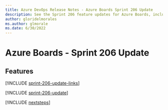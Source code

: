 ```yaml
---
title: Azure DevOps Release Notes - Azure Boards Sprint 206 Update
description: See the Sprint 206 feature updates for Azure Boards, including next steps.
author: gloridelmorales
ms.author: glmorale
ms.date: 6/30/2022
---
```


# Azure Boards - Sprint 206 Update

## Features

[!INCLUDE [sprint-206-update-links](../includes/boards/sprint-206-update-links.md)]

[!INCLUDE [sprint-206-update](../includes/boards/sprint-206-update.md)]

[!INCLUDE [nextsteps](../includes/nextsteps.md)]